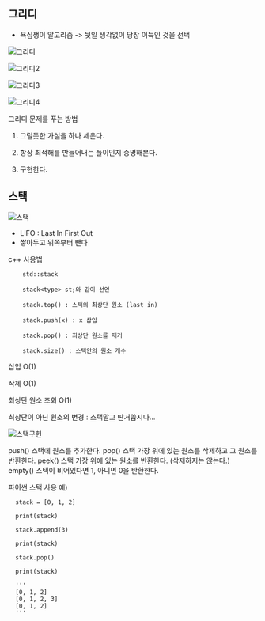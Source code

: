 
## 그리디
 - 욕심쟁이 알고리즘 -> 뒷일 생각없이 당장 이득인 것을 선택

![그리디](https://user-images.githubusercontent.com/68090443/128174232-1f4af092-f9fd-431f-bede-e88dd4389785.PNG)

![그리디2](https://user-images.githubusercontent.com/68090443/128174680-73af60dd-e35c-4ff8-b2dd-55610edab9ef.PNG)

![그리디3](https://user-images.githubusercontent.com/68090443/128174714-328a2ce5-22de-4775-a050-8f587e748a3f.PNG)

![그리디4](https://user-images.githubusercontent.com/68090443/128174769-5a9e626a-88ba-4ae0-8882-8c1546efbb57.PNG)


 그리디 문제를 푸는 방법

1. 그럴듯한 가설을 하나 세운다.

2. 항상 최적해를 만들어내는 풀이인지 증명해본다. 

3. 구현한다.


## 스택

![스택](https://user-images.githubusercontent.com/68090443/128174812-e78ab4ef-11b0-4c27-a0a3-3ab31efcfd29.PNG)

- LIFO : Last In First Out
- 쌓아두고 위쪽부터 뺀다

c++ 사용법

        std::stack

        stack<type> st;와 같이 선언

        stack.top() : 스택의 최상단 원소 (last in)

        stack.push(x) : x 삽입

        stack.pop() : 최상단 원소를 제거

        stack.size() : 스택안의 원소 개수


삽입 O(1)

삭제 O(1)

최상단 원소 조회 O(1)

최상단이 아닌 원소의 변경 : 스택말고 딴거씁시다…

![스택구현](https://user-images.githubusercontent.com/68090443/128174892-aec021d0-156b-4ce4-b48b-c203aa727cbf.PNG)

push()
스택에 원소를 추가한다.
pop()
스택 가장 위에 있는 원소를 삭제하고 그 원소를 반환한다.
peek()
스택 가장 위에 있는 원소를 반환한다. (삭제하지는 않는다.)
empty()
스택이 비어있다면 1, 아니면 0을 반환한다.

파이썬 스택 사용 예)

      stack = [0, 1, 2]

      print(stack)

      stack.append(3)

      print(stack)

      stack.pop()

      print(stack)

      '''
      [0, 1, 2]
      [0, 1, 2, 3]
      [0, 1, 2]
      '''

